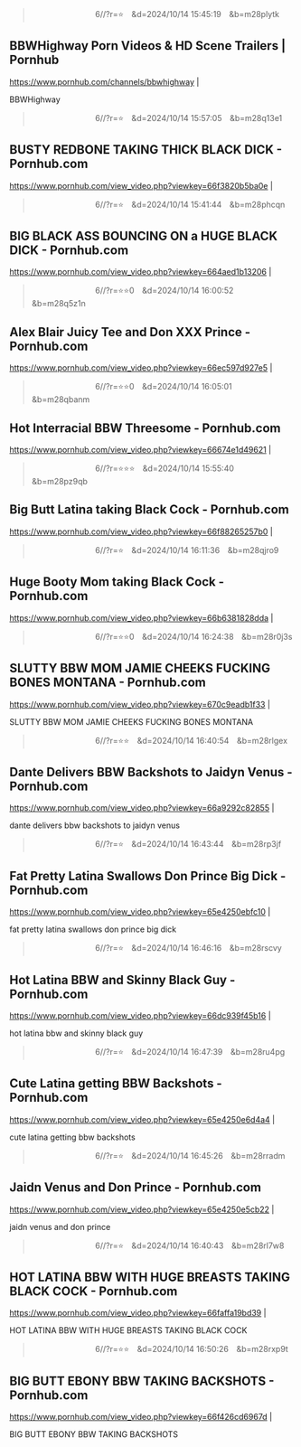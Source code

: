 
>　　　　　　　　6//?r=⭐　&d=2024/10/14 15:45:19　&b=m28plytk
## BBWHighway Porn Videos & HD Scene Trailers | Pornhub
https://www.pornhub.com/channels/bbwhighway
|

BBWHighway 

>　　　　　　　　6//?r=⭐　&d=2024/10/14 15:57:05　&b=m28q13e1
## BUSTY REDBONE TAKING THICK BLACK DICK - Pornhub.com
https://www.pornhub.com/view_video.php?viewkey=66f3820b5ba0e
|

>　　　　　　　　6//?r=⭐　&d=2024/10/14 15:41:44　&b=m28phcqn
## BIG BLACK ASS BOUNCING ON a HUGE BLACK DICK - Pornhub.com
https://www.pornhub.com/view_video.php?viewkey=664aed1b13206
|

>　　　　　　　　6//?r=⭐⭐0　&d=2024/10/14 16:00:52　&b=m28q5z1n
## Alex Blair Juicy Tee and Don XXX Prince - Pornhub.com
https://www.pornhub.com/view_video.php?viewkey=66ec597d927e5
|

>　　　　　　　　6//?r=⭐⭐0　&d=2024/10/14 16:05:01　&b=m28qbanm
## Hot Interracial BBW Threesome - Pornhub.com
https://www.pornhub.com/view_video.php?viewkey=66674e1d49621
|

>　　　　　　　　6//?r=⭐⭐⭐　&d=2024/10/14 15:55:40　&b=m28pz9qb
## Big Butt Latina taking Black Cock - Pornhub.com
https://www.pornhub.com/view_video.php?viewkey=66f88265257b0
|

>　　　　　　　　6//?r=⭐　&d=2024/10/14 16:11:36　&b=m28qjro9
## Huge Booty Mom taking Black Cock - Pornhub.com
https://www.pornhub.com/view_video.php?viewkey=66b6381828dda
|

>　　　　　　　　6//?r=⭐⭐0　&d=2024/10/14 16:24:38　&b=m28r0j3s
## SLUTTY BBW MOM JAMIE CHEEKS FUCKING BONES MONTANA - Pornhub.com
https://www.pornhub.com/view_video.php?viewkey=670c9eadb1f33
|

SLUTTY BBW MOM JAMIE CHEEKS FUCKING BONES MONTANA

>　　　　　　　　6//?r=⭐⭐　&d=2024/10/14 16:40:54　&b=m28rlgex
## Dante Delivers BBW Backshots to Jaidyn Venus - Pornhub.com
https://www.pornhub.com/view_video.php?viewkey=66a9292c82855
|

dante delivers bbw backshots to jaidyn venus

>　　　　　　　　6//?r=⭐　&d=2024/10/14 16:43:44　&b=m28rp3jf
## Fat Pretty Latina Swallows Don Prince Big Dick - Pornhub.com
https://www.pornhub.com/view_video.php?viewkey=65e4250ebfc10
|

fat pretty latina swallows don prince big dick

>　　　　　　　　6//?r=⭐　&d=2024/10/14 16:46:16　&b=m28rscvy
## Hot Latina BBW and Skinny Black Guy - Pornhub.com
https://www.pornhub.com/view_video.php?viewkey=66dc939f45b16
|

hot latina bbw and skinny black guy

>　　　　　　　　6//?r=⭐　&d=2024/10/14 16:47:39　&b=m28ru4pg
## Cute Latina getting BBW Backshots - Pornhub.com
https://www.pornhub.com/view_video.php?viewkey=65e4250e6d4a4
|

cute latina getting bbw backshots

>　　　　　　　　6//?r=⭐　&d=2024/10/14 16:45:26　&b=m28rradm
## Jaidn Venus and Don Prince - Pornhub.com
https://www.pornhub.com/view_video.php?viewkey=65e4250e5cb22
|

jaidn venus and don prince

>　　　　　　　　6//?r=⭐　&d=2024/10/14 16:40:43　&b=m28rl7w8
## HOT LATINA BBW WITH HUGE BREASTS TAKING BLACK COCK - Pornhub.com
https://www.pornhub.com/view_video.php?viewkey=66faffa19bd39
|

HOT LATINA BBW WITH HUGE BREASTS TAKING BLACK COCK

>　　　　　　　　6//?r=⭐⭐　&d=2024/10/14 16:50:26　&b=m28rxp9t
## BIG BUTT EBONY BBW TAKING BACKSHOTS - Pornhub.com
https://www.pornhub.com/view_video.php?viewkey=66f426cd6967d
|

BIG BUTT EBONY BBW TAKING BACKSHOTS
